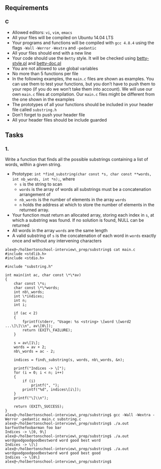 ## Requirements

### C

*   Allowed editors: `vi`, `vim`, `emacs`
*   All your files will be compiled on Ubuntu 14.04 LTS
*   Your programs and functions will be compiled with `gcc 4.8.4` using the flags `-Wall` `-Werror` `-Wextra` and `-pedantic`
*   All your files should end with a new line
*   Your code should use the `Betty` style. It will be checked using [betty-style.pl](https://github.com/hs-hq/Betty/blob/master/betty-style.pl "betty-style.pl") and [betty-doc.pl](https://github.com/hs-hq/Betty/blob/master/betty-doc.pl "betty-doc.pl")
*   You are not allowed to use global variables
*   No more than 5 functions per file
*   In the following examples, the `main.c` files are shown as examples. You can use them to test your functions, but you don’t have to push them to your repo (if you do we won’t take them into account). We will use our own `main.c` files at compilation. Our `main.c` files might be different from the one shown in the examples
*   The prototypes of all your functions should be included in your header file called `substring.h`
*   Don’t forget to push your header file
*   All your header files should be include guarded

## Tasks

### 1.

Write a function that finds all the possible substrings containing a list of words, within a given string.

*   Prototype: `int *find_substring(char const *s, char const **words, int nb_words, int *n);`, where
    *   `s` is the string to scan
    *   `words` is the array of words all substrings must be a concatenation arrangement of
    *   `nb_words` is the number of elements in the array `words`
    *   `n` holds the address at which to store the number of elements in the returned array.
*   Your function must return an allocated array, storing each index in `s`, at which a substring was found. If no solution is found, NULL can be returned
*   All words in the array `words` are the same length
*   A valid substring of `s` is the concatenation of each word in `words` exactly once and without any intervening characters
```
alex@~/holbertonschool-interview\_prep/substring$ cat main.c
#include <stdlib.h>
#include <stdio.h>

#include "substring.h"

int main(int ac, char const \*\*av)
{
    char const \*s;
    char const \*\*words;
    int nb\_words;
    int \*indices;
    int n;
    int i;

    if (ac < 2)
    {
        fprintf(stderr, "Usage: %s <string> \[word \[word2 ...\]\]\\n", av\[0\]);
        return (EXIT\_FAILURE);
    }

    s = av\[1\];
    words = av + 2;
    nb\_words = ac - 2;

    indices = find\_substring(s, words, nb\_words, &n);

    printf("Indices -> \[");
    for (i = 0; i < n; i++)
    {
        if (i)
            printf(", ");
        printf("%d", indices\[i\]);
    }
    printf("\]\\n");

    return (EXIT\_SUCCESS);
}
alex@~/holbertonschool-interview\_prep/substring$ gcc -Wall -Wextra -Werror -pedantic main.c substring.c
alex@~/holbertonschool-interview\_prep/substring$ ./a.out barfoothefoobarman foo bar
Indices -> \[0, 9\]
alex@~/holbertonschool-interview\_prep/substring$ ./a.out wordgoodgoodgoodbestword word good best word
Indices -> \[\]
alex@~/holbertonschool-interview\_prep/substring$ ./a.out wordgoodgoodgoodbestword word good best good
Indices -> \[8\]
alex@~/holbertonschool-interview\_prep/substring$
```